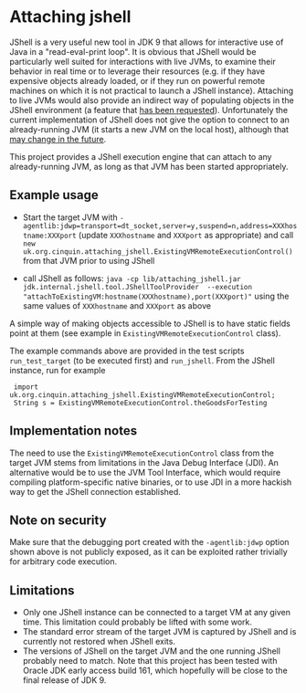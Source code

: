 # Attaching jshell

JShell is a very useful new tool in JDK 9 that allows for interactive use of Java in a
"read-eval-print loop". It is obvious that JShell would be particularly well suited for
interactions with live JVMs, to examine their behavior in real time or to leverage their
resources (e.g. if they have expensive objects already loaded, or if they run on powerful
remote machines on which it is not practical to launch a JShell instance). Attaching to
live JVMs would also provide an indirect way of populating objects in the JShell
environment (a feature that
[has been requested](http://mail.openjdk.java.net/pipermail/kulla-dev/2016-November/001774.html)).
Unfortunately the current implementation of JShell does not give the option to connect to
an already-running JVM (it starts a new JVM on the local host), although that
[may change in the future](https://bugs.openjdk.java.net/browse/JDK-8131021).

This project provides a JShell execution engine that can attach to any already-running
JVM, as long as that JVM has been started appropriately.

## Example usage
- Start the target JVM with
`-agentlib:jdwp=transport=dt_socket,server=y,suspend=n,address=XXXhostname:XXXport`
(update `XXXhostname` and `XXXport` as appropriate) and call
`new uk.org.cinquin.attaching_jshell.ExistingVMRemoteExecutionControl()` from that JVM
prior to using JShell

- call JShell as follows:
`java -cp lib/attaching_jshell.jar jdk.internal.jshell.tool.JShellToolProvider  --execution "attachToExistingVM:hostname(XXXhostname),port(XXXport)"`
using the same values of `XXXhostname` and `XXXport` as above

A simple way of making objects accessible to JShell is to have static fields point at
them (see example in `ExistingVMRemoteExecutionControl` class).

The example commands above are provided in the test scripts `run_test_target` (to be
executed first) and `run_jshell`. From the JShell instance, run for example
```
 import uk.org.cinquin.attaching_jshell.ExistingVMRemoteExecutionControl;
 String s = ExistingVMRemoteExecutionControl.theGoodsForTesting
```

## Implementation notes
The need to use the `ExistingVMRemoteExecutionControl` class from the target JVM stems
from limitations in the Java Debug Interface (JDI). An alternative would be to use the
JVM Tool Interface, which would require compiling platform-specific native binaries, or
to use JDI in a more hackish way to get the JShell connection established.

## Note on security
Make sure that the debugging port created with the `-agentlib:jdwp` option shown above is
not publicly exposed, as it can be exploited rather trivially for arbitrary code execution.

## Limitations

- Only one JShell instance can be connected to a target VM at any given time. This limitation
could probably be lifted with some work.
- The standard error stream of the target JVM is captured by JShell and is currently not
restored when JShell exits.
- The versions of JShell on the target JVM and the one running JShell probably need to
match. Note that this project has been tested with Oracle JDK early access build 161,
which hopefully will be close to the final release of JDK 9.

